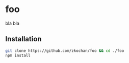 # foo

bla bla

<!--@installation()-->
## Installation

```sh
git clone https://github.com/zkochan/foo && cd ./foo
npm install
```
<!--/@-->
